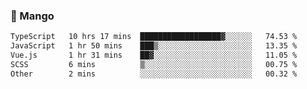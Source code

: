 ### 🥭 Mango

<!--START_SECTION:waka-->

```txt
TypeScript   10 hrs 17 mins  ██████████████████▓░░░░░░   74.53 %
JavaScript   1 hr 50 mins    ███▒░░░░░░░░░░░░░░░░░░░░░   13.35 %
Vue.js       1 hr 31 mins    ██▓░░░░░░░░░░░░░░░░░░░░░░   11.05 %
SCSS         6 mins          ▒░░░░░░░░░░░░░░░░░░░░░░░░   00.75 %
Other        2 mins          ░░░░░░░░░░░░░░░░░░░░░░░░░   00.32 %
```

<!--END_SECTION:waka-->
